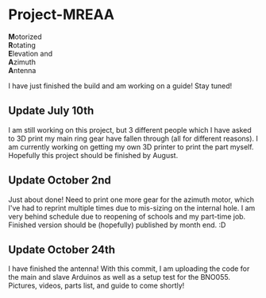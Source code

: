 # Project-MREAA

**M**otorized  
**R**otating  
**E**levation and  
**A**zimuth  
**A**ntenna  

I have just finished the build and am working on a guide! Stay tuned!

## Update July 10th
I am still working on this project, but 3 different people which I have asked to 3D print my main ring gear have fallen through (all for different reasons). I am currently working on getting my own 3D printer to print the part myself. Hopefully this project should be finished by August.

## Update October 2nd
Just about done! Need to print one more gear for the azimuth motor, which I've had to reprint multiple times due to mis-sizing on the internal hole. I am very behind schedule due to reopening of schools and my part-time job. Finished version should be (hopefully) published by month end. :D

## Update October 24th
I have finished the antenna! With this commit, I am uploading the code for the main and slave Arduinos as well as a setup test for the BNO055. Pictures, videos, parts list, and guide to come shortly!